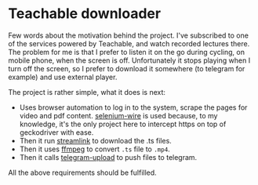 # Teachable downloader

Few words about the motivation behind the project. I've subscribed to one of the
services powered by Teachable, and watch recorded lectures there. The problem
for me is that I prefer to listen it on the go during cycling, on mobile phone, when
the screen is off. Unfortunately it stops playing when I turn off the screen, so
I prefer to download it somewhere (to telegram for example) and use external player.

The project is rather simple, what it does is next:
* Uses browser automation to log in to the system, scrape the pages for video and pdf content. 
[selenium-wire](https://pypi.org/project/selenium-wire/) is used because, to my knowledge, it's the only project here to intercept https on top of geckodriver with ease.
* Then it run [streamlink](https://streamlink.github.io/) to download the .ts files.
* Then it uses [ffmpeg](https://ffmpeg.org/) to convert `.ts` file to `.mp4`.
* Then it calls [telegram-upload](https://github.com/Nekmo/telegram-upload) to push files to telegram.

All the above requirements should be fulfilled.
